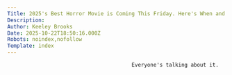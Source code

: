 ```yaml
---
Title: 2025's Best Horror Movie is Coming This Friday. Here's When and Where to Stream It
Description: 
Author: Keeley Brooks
Date: 2025-10-22T18:50:16.000Z
Robots: noindex,nofollow
Template: index
---
```


                                            Everyone's talking about it.
                                        